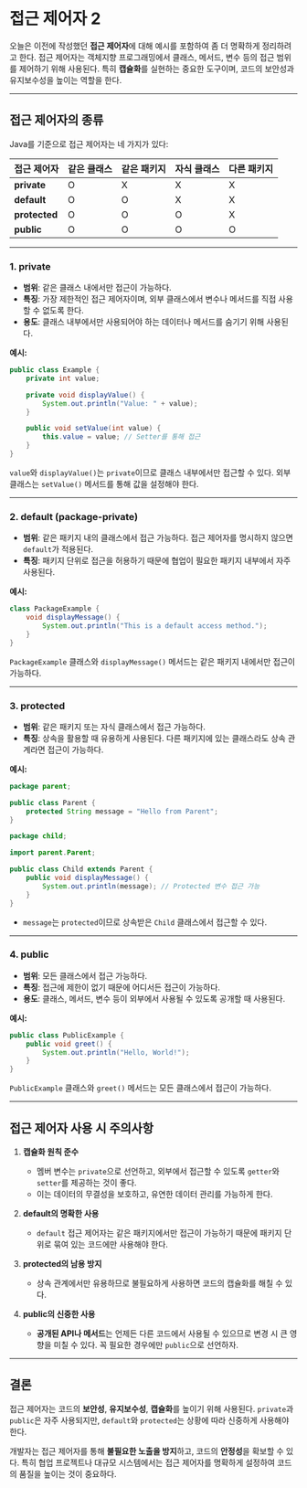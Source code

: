 # 접근 제어자 2

오늘은 이전에 작성했던 **접근 제어자**에 대해 예시를 포함하여 좀 더 명확하게 정리하려고 한다. 접근 제어자는 객체지향 프로그래밍에서 클래스, 메서드, 변수 등의 접근 범위를 제어하기 위해 사용된다. 특히 **캡슐화**를 실현하는 중요한 도구이며, 코드의 보안성과 유지보수성을 높이는 역할을 한다.

---

## 접근 제어자의 종류

Java를 기준으로 접근 제어자는 네 가지가 있다:

| 접근 제어자     | 같은 클래스 | 같은 패키지 | 자식 클래스 | 다른 패키지 |
|----------------|------------|------------|------------|------------|
| **private**   | O          | X          | X          | X          |
| **default**   | O          | O          | X          | X          |
| **protected** | O          | O          | O          | X          |
| **public**    | O          | O          | O          | O          |

---

### 1. **private**

- **범위**: 같은 클래스 내에서만 접근이 가능하다.  
- **특징**: 가장 제한적인 접근 제어자이며, 외부 클래스에서 변수나 메서드를 직접 사용할 수 없도록 한다.
- **용도**: 클래스 내부에서만 사용되어야 하는 데이터나 메서드를 숨기기 위해 사용된다.

**예시:**
```java
public class Example {
    private int value;

    private void displayValue() {
        System.out.println("Value: " + value);
    }

    public void setValue(int value) {
        this.value = value; // Setter를 통해 접근
    }
}
```
`value`와 `displayValue()`는 `private`이므로 클래스 내부에서만 접근할 수 있다. 외부 클래스는 `setValue()` 메서드를 통해 값을 설정해야 한다.

---

### 2. **default (package-private)**

- **범위**: 같은 패키지 내의 클래스에서 접근 가능하다. 접근 제어자를 명시하지 않으면 `default`가 적용된다.  
- **특징**: 패키지 단위로 접근을 허용하기 때문에 협업이 필요한 패키지 내부에서 자주 사용된다.

**예시:**
```java
class PackageExample {
    void displayMessage() {
        System.out.println("This is a default access method.");
    }
}
```
`PackageExample` 클래스와 `displayMessage()` 메서드는 같은 패키지 내에서만 접근이 가능하다.

---

### 3. **protected**

- **범위**: 같은 패키지 또는 자식 클래스에서 접근 가능하다.  
- **특징**: 상속을 활용할 때 유용하게 사용된다. 다른 패키지에 있는 클래스라도 상속 관계라면 접근이 가능하다.

**예시:**
```java
package parent;

public class Parent {
    protected String message = "Hello from Parent";
}

package child;

import parent.Parent;

public class Child extends Parent {
    public void displayMessage() {
        System.out.println(message); // Protected 변수 접근 가능
    }
}
```
- `message`는 `protected`이므로 상속받은 `Child` 클래스에서 접근할 수 있다.

---

### 4. **public**

- **범위**: 모든 클래스에서 접근 가능하다.  
- **특징**: 접근에 제한이 없기 때문에 어디서든 접근이 가능하다.
- **용도**: 클래스, 메서드, 변수 등이 외부에서 사용될 수 있도록 공개할 때 사용된다.

**예시:**
```java
public class PublicExample {
    public void greet() {
        System.out.println("Hello, World!");
    }
}
```
`PublicExample` 클래스와 `greet()` 메서드는 모든 클래스에서 접근이 가능하다.

---

## 접근 제어자 사용 시 주의사항

1. **캡슐화 원칙 준수**  
   - 멤버 변수는 `private`으로 선언하고, 외부에서 접근할 수 있도록 `getter`와 `setter`를 제공하는 것이 좋다.  
   - 이는 데이터의 무결성을 보호하고, 유연한 데이터 관리를 가능하게 한다.

2. **default의 명확한 사용**  
   - `default` 접근 제어자는 같은 패키지에서만 접근이 가능하기 때문에 패키지 단위로 묶여 있는 코드에만 사용해야 한다.

3. **protected의 남용 방지**  
   - 상속 관계에서만 유용하므로 불필요하게 사용하면 코드의 캡슐화를 해칠 수 있다.

4. **public의 신중한 사용**  
   - **공개된 API나 메서드**는 언제든 다른 코드에서 사용될 수 있으므로 변경 시 큰 영향을 미칠 수 있다. 꼭 필요한 경우에만 `public`으로 선언하자.

---

## 결론

접근 제어자는 코드의 **보안성**, **유지보수성**, **캡슐화**를 높이기 위해 사용된다. `private`과 `public`은 자주 사용되지만, `default`와 `protected`는 상황에 따라 신중하게 사용해야 한다.

개발자는 접근 제어자를 통해 **불필요한 노출을 방지**하고, 코드의 **안정성**을 확보할 수 있다. 특히 협업 프로젝트나 대규모 시스템에서는 접근 제어자를 명확하게 설정하여 코드의 품질을 높이는 것이 중요하다.

